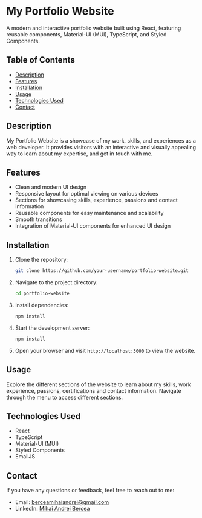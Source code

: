 # My Portfolio Website

A modern and interactive portfolio website built using React, featuring reusable components, Material-UI (MUI), TypeScript, and Styled Components.

## Table of Contents

- [Description](#description)
- [Features](#features)
- [Installation](#installation)
- [Usage](#usage)
- [Technologies Used](#technologies-used)
- [Contact](#contact)

## Description

My Portfolio Website is a showcase of my work, skills, and experiences as a web developer. It provides visitors with an interactive and visually appealing way to learn about my expertise, and get in touch with me.

## Features

- Clean and modern UI design
- Responsive layout for optimal viewing on various devices
- Sections for showcasing skills, experience, passions and contact information
- Reusable components for easy maintenance and scalability
- Smooth transitions
- Integration of Material-UI components for enhanced UI design

## Installation

1. Clone the repository:
   ```bash
   git clone https://github.com/your-username/portfolio-website.git
   ```
   
2. Navigate to the project directory:
   ```bash
   cd portfolio-website
   ```

3. Install dependencies:
   ```bash
   npm install
   ```

4. Start the development server:
   ```bash
   npm install
   ```
   
5. Open your browser and visit `http://localhost:3000` to view the website.

## Usage

Explore the different sections of the website to learn about my skills, work experience, passions, certifications and contact information. Navigate through the menu to access different sections.

## Technologies Used

- React
- TypeScript
- Material-UI (MUI)
- Styled Components
- EmailJS

## Contact

If you have any questions or feedback, feel free to reach out to me:

- Email: berceamihaiandrei@gmail.com
- LinkedIn: [Mihai Andrei Bercea]([https://www.linkedin.com/in/your-profile](https://www.linkedin.com/in/mihai-andrei-bercea-097409253/))
